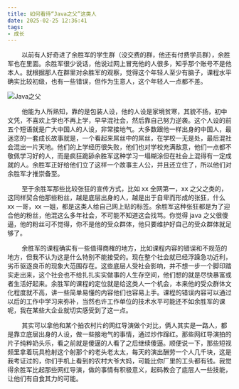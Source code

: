 ```yaml
---
title: 如何看待“Java之父”这类人
date: 2025-02-25 12:36:41
tags:
- 成长 
---
```


&ensp;&ensp;&ensp;&ensp; 以前有人好奇进了余胜军的学生群（没交费的群，他还有付费学员群），余胜军也在里面。余胜军很少说话，他说过网上冒充他的人很多，知乎那个账号不是他本人。就根据那人在群里对余胜军的观察，觉得这个年轻人至少有脑子，课程水平确实比较初级，也有一些错误，但作为生意人，这个年轻人一点都不差。

![Java之父](/pic/其他/Java之父/小丑.jpg)

&ensp;&ensp;&ensp;&ensp; 他能为人所熟知，靠的是包装人设，他的人设是家境贫寒，其貌不扬，初中文凭，不喜欢上学也不再上学，早早混社会，然后靠自己努力逆袭。这个人设的前五个短语就是广大中国人的人设，非常接地气。大多数跟他一样出身的中国人，最迷恋的一套成长故事就是，一个看起来屌丝中的屌丝，在学校一无是处，最后混社会混出一片天地。他们的上学经历很失败，他们也对学校充满敌意，他们一点都不敬佩学习好的人，而是疯狂跪舔余胜军这种学习一塌糊涂但在社会上混得有一定成就的人。余胜军正好给他们立了这样一个故事主人公，并且还立住了，所以他们对余胜军才推崇备至。

&ensp;&ensp;&ensp;&ensp; 至于余胜军那些比较张狂的宣传方式，比如 xx 全网第一，xx 之父之类的，这同样契合他那些粉丝，越是底层出身的人，越是出于自卑而形成的张狂，什么 xx 一哥，xx 一姐，都是这类人给自己网上贴的标签。余胜军这种张狂都是为了迎合他的粉丝，他混这么多年社会，不可能不知道这会找骂。你觉得 java 之父很傻逼，他的粉丝可不觉得，你不是他的受众群体，他只要维护好自己的受众群体就足够了。

&ensp;&ensp;&ensp;&ensp; 余胜军的课程确实有一些值得商榷的地方，比如课程内容的错误和不规范的地方，但我不认为这是什么特别不能接受的。现在整个社会就已经浮躁急功近利，劣币驱逐良币的现象大范围存在。这些底层人受社会影响，并不想一步一个脚印踏实走出来，这个社会也不给扎扎实实做事的人生存空间，他们想的就是尽快暴富或者生活好起来。余胜军的课程的定位就是给这类人一个机会，本来他的受众群体文化程度就不高，讲一些简单易懂的内容他们也容易上手。课程的错误内容可以通过以后的工作中学习来弥补，当然也许工作单位的技术水平可能还不如余胜军的课呢，我在某些大企业就切实感受到了这一点。

&ensp;&ensp;&ensp;&ensp; 其实可以拿他和某个拍农村片的网红导演做个对比，俩人其实是一路人，都是靠立底层出身的人设，做一些接地气的事情，通过炒作蹿红。那些网红导演拍的片子纯粹奶头乐，看之前就是傻逼的人看了之后继续傻逼。顺便说一下，那些短视频里拿着玩具枪射这个射那个的老头老太太，每天的演出酬劳一个人几千块，这是我考证过的，你们手机上看到的农村大爷大妈，可能比你厂里的工头都有钱。我觉得余胜军比起那些网红导演，做的事情有积极意义，起码教会了底层人一些技能，让他们有自食其力的可能。
